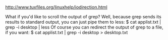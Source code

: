 <http://www.tuxfiles.org/linuxhelp/iodirection.html>

What if you'd like to scroll the output of grep? Well, because grep sends its results to standard output, you can just pipe them to less:
$ cat applist.txt | grep -i desktop | less
Of course you can redirect the output of grep to a file, if you want:
$ cat applist.txt | grep -i desktop > desktop.txt
